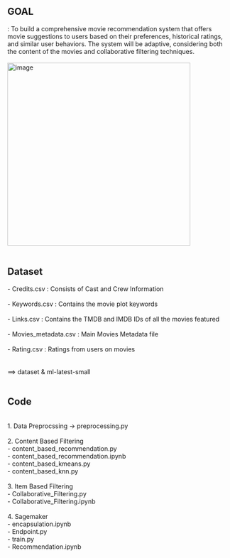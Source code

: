 <h2>GOAL</h2>
: To build a comprehensive movie recommendation system that offers movie suggestions to users based on their preferences, historical ratings, and similar user behaviors. The system will be adaptive, considering both the content of the movies and collaborative filtering techniques. </br></br>
   
<img width="412" alt="image" src="https://github.com/kwonsaebom/ML_TermProject/assets/94830364/e6474717-60bf-4867-aa19-2684fd5e7c69">
</br></br>
<h2>Dataset</h2>
- Credits.csv : Consists of Cast and Crew Information</br></br>
- Keywords.csv : Contains the movie plot keywords</br></br>
- Links.csv : Contains the TMDB and IMDB IDs of all the movies featured</br></br>
- Movies_metadata.csv : Main Movies Metadata file</br></br>
- Rating.csv : Ratings from users on movies</br></br></br>
==> dataset & ml-latest-small
</br></br>
<h2>Code</h2>
<br>
1. Data Preprocssing -> preprocessing.py</br></br>
2. Content Based Filtering </br>
   - content_based_recommendation.py</br>
   - content_based_recommendation.ipynb</br>
   - content_based_kmeans.py</br>
   - content_based_knn.py</br></br>
3. Item Based Filtering</br>
   - Collaborative_Filtering.py</br>
   - Collaborative_Filtering.ipynb</br></br>
4. Sagemaker</br>
  - encapsulation.ipynb</br>
  - Endpoint.py</br>
  - train.py</br>
  - Recommendation.ipynb </br>
